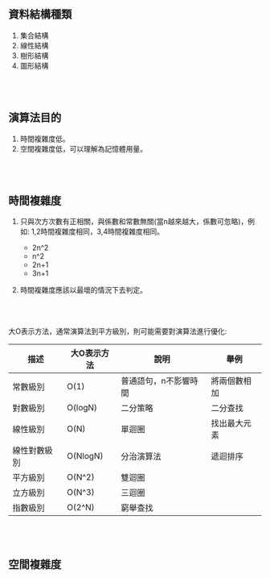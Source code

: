 ## 資料結構種類
1. 集合結構
2. 線性結構
3. 樹形結構
4. 圖形結構


<br/>

<br/>

## 演算法目的
1. 時間複雜度低。
2. 空間複雜度低，可以理解為記憶體用量。

<br/>

<br/>

## 時間複雜度
1. 只與次方次數有正相關，與係數和常數無關(當n越來越大，係數可忽略)，例如: 1,2時間複雜度相同，3,4時間複雜度相同。
    * 2n^2
    * n^2
    * 2n+1
    * 3n+1

2. 時間複雜度應該以最壞的情況下去判定。

<br/>

<br/>

大O表示方法，通常演算法到平方級別，則可能需要對演算法進行優化:

|描述|大O表示方法|說明|舉例|
|--|--|--|--|
|常數級別|O(1)|普通語句，n不影響時間|將兩個數相加|
|對數級別|O(logN)|二分策略|二分查找|
|線性級別|O(N)|單迴圈|找出最大元素|
|線性對數級別|O(NlogN)|分治演算法|遞迴排序|
|平方級別|O(N^2)|雙迴圈||
|立方級別|O(N^3)|三迴圈||
|指數級別|O(2^N)|窮舉查找||


<br/>

<br/>

## 空間複雜度
